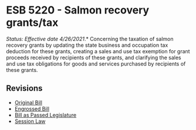# ESB 5220 - Salmon recovery grants/tax
*Status: Effective date 4/26/2021*.*
Concerning the taxation of salmon recovery grants by updating the state business and occupation tax deduction for these grants, creating a sales and use tax exemption for grant proceeds received by recipients of these grants, and clarifying the sales and use tax obligations for goods and services purchased by recipients of these grants.

## Revisions
* [Original Bill](1/)
* [Engrossed Bill](1/)
* [Bill as Passed Legislature](1/)
* [Session Law](1/)